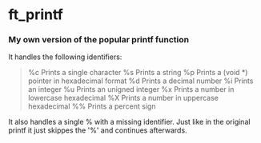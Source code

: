 # ft_printf
### My own version of the popular printf function
It handles the following identifiers:
>%c Prints a single character
>%s Prints a string
>%p Prints a (void *) pointer in hexadecimal format
>%d Prints a decimal number
>%i Prints an integer
>%u Prints an unigned integer
>%x Prints a number in lowercase hexadecimal
>%X Prints a number in uppercase hexadecimal
>%% Prints a percent sign

It also handles a single % with a missing identifier.
Just like in the original printf it just skippes the '%' and continues afterwards.